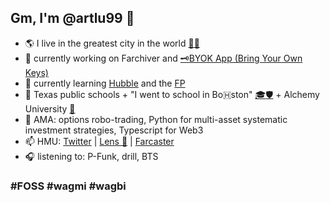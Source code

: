 
## Gm, I'm @artlu99 👋  

- 🌎 I live in the greatest city in the world [🍎🗽](https://genius.com/Phillipa-soo-jasmine-cephas-jones-leslie-odom-jr-original-broadway-cast-of-hamilton-and-renee-elise-goldsberry-the-schuyler-sisters-lyrics)
- 🔭 currently working on Farchiver and [🗝️BYOK App (Bring Your Own Keys)](https://github.com/byokapp/free)
- 🌱 currently learning [Hubble](https://www.thehubble.xyz/intro/hubble.html) and the [FP](https://github.com/farcasterxyz/protocol)
- 🏫 Texas public schools + "I went to school in Bo🇭ston" [🎓](https://www.fas.harvard.edu)<span style=“color:crimson;”></span>[🛡️](https://pfoho.harvard.edu/) + Alchemy University [🎉](https://university.alchemy.com/)
- 💬 AMA: options robo-trading, Python for multi-asset systematic investment strategies, Typescript for Web3
- 📫 HMU: [Twitter](https://twitter.com/artlu99) | [Lens 🌿](https://lenster.xyz/u/artlu) | [Farcaster](https://warpcast.com/artlu)
- 🎧 listening to: P-Funk, drill, BTS

### #FOSS #wagmi #wagbi
